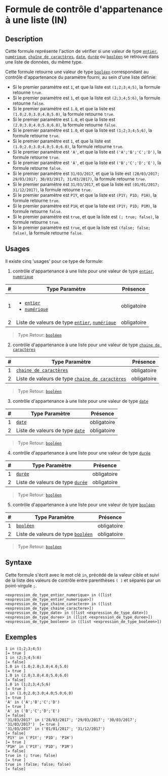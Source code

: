 # Formule de contrôle  d'appartenance à une liste (IN)

## Description

Cette formule représente l'action de vérifier si une valeur de type [`entier`][valeur-de-retour], [`numérique`][valeur-de-retour], [`chaîne de caractères`][valeur-de-retour], [`date`][valeur-de-retour], [`durée`][valeur-de-retour] ou [`booléen`][valeur-de-retour] se retrouve dans une liste de données, du même type.

Cette formule retourne une valeur de type [`booléen`][valeur-de-retour] correspondant au contrôle d'appartenance du paramètre fourni, au sein d'une liste définie:

- Si le premier paramètre est `1`, et que la liste est `(1;2;3;4;5)`, la formule retourne `true`.
- Si le premier paramètre est `1`, et que la liste est `(2;3;4;5:6)`, la formule retourne `false`.
- Si le premier paramètre est `1.0`, et que la liste est `(1.0;2.0;3.0;4.0;5.0)`, la formule retourne `true`.
- Si le premier paramètre est `1.0`, et que la liste est `(2.0;3.0;4.0;5.0;6.0)`, la formule retourne `false`.
- Si le premier paramètre est `1.0`, et que la liste est `(1;2;3;4;5;6)`, la formule retourne `true`.
- Si le premier paramètre est `1`, et que la liste est `(1.0;2.0;3.0;4.0;5.0;6.0)`, la formule retourne `true`.
- Si le premier paramètre est `'A'`, et que la liste est `('A';'B';'C';'D')`, la formule retourne `true`.
- Si le premier paramètre est `'A'`, et que la liste est `('B';'C';'D';'E')`, la formule retourne `false`.
- Si le premier paramètre est `31/03/2017`, et que la liste est `(28/03/2017; 29/03/2017; 30/03/2017; 31/03/2017)`, la formule retourne `true`.
- Si le premier paramètre est `31/03/2017`, et que la liste est `(01/01/2017; 31/12/2017)`, la formule retourne `true`.
- Si le premier paramètre est `P1Y`, et que la liste est `(P1Y; P1D; P1H)`, la formule retourne `true`.
- Si le premier paramètre est `P1H`, et que la liste est `(P1Y; P1D; P1M)`, la formule retourne `false`.
- Si le premier paramètre est `true`, et que la liste est `(; true; false)`, la formule retourne `true`.
- Si le premier paramètre est `true`, et que la liste est `(false; false; false)`, la formule retourne `false`.

## Usages

Il existe cinq 'usages' pour ce type de formule:

1. contrôle  d'appartenance à une liste pour une valeur de type [`entier`][valeur-de-retour], [`numérique`][valeur-de-retour]

|#|Type Paramètre|Présence|
|--------------|--------------|--------------|
|1|<ul><li>[`entier`][valeur-de-retour]</li><li>[`numérique`][valeur-de-retour]</li></ul>|obligatoire|
|2|Liste de valeurs de type [`entier`][valeur-de-retour], [`numérique`][valeur-de-retour]|obligatoire|

> Type Retour: [`booléen`][valeur-de-retour]

2. contrôle  d'appartenance à une liste pour une valeur de type [`chaine de caractères`][valeur-de-retour]

|#|Type Paramètre|Présence|
|--------------|--------------|--------------|
|1|[`chaine de caractères`][valeur-de-retour]|obligatoire|
|2|Liste de valeurs de type [`chaine de caractères`][valeur-de-retour]|obligatoire|

> Type Retour: [`booléen`][valeur-de-retour]

3. contrôle  d'appartenance à une liste pour une valeur de type [`date`][valeur-de-retour]

|#|Type Paramètre|Présence|
|--------------|--------------|--------------|
|1|[`date`][valeur-de-retour]|obligatoire|
|2|Liste de valeurs de type [`date`][valeur-de-retour]|obligatoire|

> Type Retour: [`booléen`][valeur-de-retour]

4. contrôle  d'appartenance à une liste pour une valeur de type [`durée`][valeur-de-retour]

|#|Type Paramètre|Présence|
|--------------|--------------|--------------|
|1|[`durée`][valeur-de-retour]|obligatoire|
|2|Liste de valeurs de type [`durée`][valeur-de-retour]|obligatoire|

> Type Retour: [`booléen`][valeur-de-retour]

5. contrôle  d'appartenance à une liste pour une valeur de type [`booléen`][valeur-de-retour]

|#|Type Paramètre|Présence|
|--------------|--------------|--------------|
|1|[`booléen`][valeur-de-retour]|obligatoire|
|2|Liste de valeurs de type [`booléen`][valeur-de-retour]|obligatoire|

> Type Retour: [`booléen`][valeur-de-retour]

## Syntaxe

Cette formule s'écrit avec le mot clé `in`, précédé de la valeur cible et suivi de la liste des valeurs de contrôle entre parenthèses `( )` et séparés par un point-virgule `;`.

    <expression_de_type_entier_numerique> in ([list <expression_de_type_entier_numerique>])
    <expression_de_type_chaine_caractere> in ([list <expression_de_type_chaine_caractere>])
    <expression_de_type_date> in ([list <expression_de_type_date>])
    <expression_de_type_duree> in ([list <expression_de_type_duree>])
    <expression_de_type_booleen> in ([list <expression_de_type_booleen>])

## Exemples

    1 in (1;2;3;4;5)                                                          [= true ]
    1 in (2;3;4;5:6)                                                          [= false]
    1.0 in (1.0;2.0;3.0;4.0;5.0)                                              [= true ]
    1.0 in (2.0;3.0;4.0;5.0;6.0)                                              [= false]
    1.0 in (1;2;3;4;5;6)                                                      [= true ]
    1 in (1.0;2.0;3.0;4.0;5.0;6.0)                                            [= true ]
    'A' in ('A';'B';'C';'D')                                                  [= true ]
    'A' in ('B';'C';'D';'E')                                                  [= false]
    '31/03/2017' in ('28/03/2017'; '29/03/2017'; '30/03/2017'; '31/03/2017')  [= true ]
    '31/03/2017' in ('01/01/2017'; '31/12/2017')                              [= false]
    'P1Y' in ('P1Y'; 'P1D'; 'P1H')                                            [= true ]
    'P1H' in ('P1Y'; 'P1D'; 'P1M')                                            [= false]
    true in (; true; false)                                                   [= true ]
    true in (false; false; false)                                             [= false]

[valeur-de-retour]: ../lexique.md#valeur-de-retour